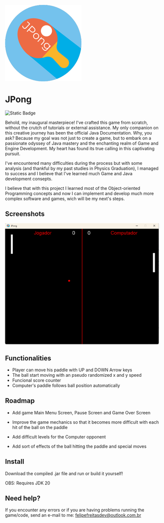 
![Logo](https://github.com/Marchinner/JPong/blob/master/res/icon.png?raw=true)

# JPong

![Static Badge](https://img.shields.io/badge/ler_em_portugu%C3%AAs-green?link=https%3A%2F%2Fgithub.com%2FMarchinner%2FJPong%2Fblob%2Fmaster%2Fres%2FREADME-ptbr.md)


Behold, my inaugural masterpiece! I've crafted this game from scratch, without the crutch of tutorials or external assistance. My only companion on this creative journey has been the official Java Documentation. Why, you ask? Because my goal was not just to create a game, but to embark on a passionate odyssey of Java mastery and the enchanting realm of Game and Engine Development. My heart has found its true calling in this captivating pursuit.

I've encountered many difficulties during the process but with some analysis (and thankful by my past studies in Physics Graduation), I managed to success and I believe that I've learned much Game and Java development consepts.

I believe that with this project I learned most of the Object-oriented Programming concepts and now I can implement and develop much more complex software and games, wich will be my next's steps.


## Screenshots

![App Screenshot](https://github.com/Marchinner/JPong/blob/master/res/gameplay.png?raw=true)


## Functionalities

- Player can move his paddle with UP and DOWN Arrow keys
- The ball start moving with an pseudo randomized x and y speed
- Funcional score counter
- Computer's paddle follows ball position automatically


## Roadmap

- Add game Main Menu Screen, Pause Screen and Game Over Screen

- Improve the game mechanics so that it becomes more difficult with each hit of the ball on the paddle

- Add difficult levels for the Computer opponent

- Add sort of effects of the ball hitting the paddle and special moves


## Install

Download the compiled .jar file and run or build it yourself!

OBS: Requires JDK 20
## Need help?

If you encounter any errors or if you are having problems running the game/code, send an e-mail to me: felipefreitasdev@outlook.com.br

